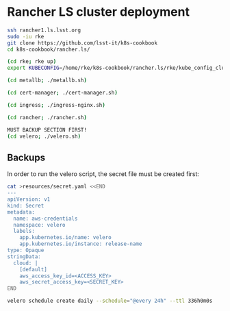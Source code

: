 # Rancher LS cluster deployment

```bash
ssh rancher1.ls.lsst.org
sudo -iu rke
git clone https://github.com/lsst-it/k8s-cookbook
cd k8s-cookbook/rancher.ls/

(cd rke; rke up)
export KUBECONFIG=/home/rke/k8s-cookbook/rancher.ls/rke/kube_config_cluster.yml

(cd metallb; ./metallb.sh)

(cd cert-manager; ./cert-manager.sh)

(cd ingress; ./ingress-nginx.sh)

(cd rancher; ./rancher.sh)

MUST BACKUP SECTION FIRST!
(cd velero; ./velero.sh)
```

## Backups

In order to run the velero script, the secret file must be created first:

```bash
cat >resources/secret.yaml <<END
---
apiVersion: v1
kind: Secret
metadata:
  name: aws-credentials
  namespace: velero
  labels:
    app.kubernetes.io/name: velero
    app.kubernetes.io/instance: release-name
type: Opaque
stringData:
  cloud: |
    [default]
    aws_access_key_id=<ACCESS_KEY>
    aws_secret_access_key=<SECRET_KEY>
END
```

```bash
velero schedule create daily --schedule="@every 24h" --ttl 336h0m0s
```
